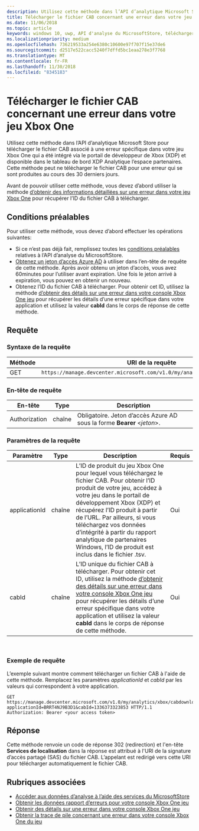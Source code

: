 ```yaml
---
description: Utilisez cette méthode dans l’API d’analytique Microsoft Store pour télécharger le fichier CAB concernant une erreur dans votre jeu Xbox One.
title: Télécharger le fichier CAB concernant une erreur dans votre jeu Xbox One
ms.date: 11/06/2018
ms.topic: article
keywords: windows 10, uwp, API d'analyse du MicrosoftStore, télécharger le fichier CAB
ms.localizationpriority: medium
ms.openlocfilehash: 736219533a254e6380c10600e97f707f15e37de6
ms.sourcegitcommit: d2517e522cacc5240f7dffd5bc1eaa278e3f7768
ms.translationtype: MT
ms.contentlocale: fr-FR
ms.lasthandoff: 11/30/2018
ms.locfileid: "8345183"
---
```

# <a name="download-the-cab-file-for-an-error-in-your-xbox-one-game"></a>Télécharger le fichier CAB concernant une erreur dans votre jeu Xbox One

Utilisez cette méthode dans l’API d’analytique Microsoft Store pour télécharger le fichier CAB associé à une erreur spécifique dans votre jeu Xbox One qui a été intégré via le portail de développeur de Xbox (XDP) et disponible dans le tableau de bord XDP Analytique l’espace partenaires. Cette méthode peut ne télécharger le fichier CAB pour une erreur qui se sont produites au cours des 30 derniers jours.

Avant de pouvoir utiliser cette méthode, vous devez d’abord utiliser la méthode [d’obtenir des informations détaillées sur une erreur dans votre jeu Xbox One](get-details-for-an-error-in-your-xbox-one-game.md) pour récupérer l’ID du fichier CAB à télécharger.

## <a name="prerequisites"></a>Conditions préalables


Pour utiliser cette méthode, vous devez d’abord effectuer les opérations suivantes:

* Si ce n’est pas déjà fait, remplissez toutes les [conditions préalables](access-analytics-data-using-windows-store-services.md#prerequisites) relatives à l’API d’analyse du MicrosoftStore.
* [Obtenez un jeton d’accès Azure AD](access-analytics-data-using-windows-store-services.md#obtain-an-azure-ad-access-token) à utiliser dans l’en-tête de requête de cette méthode. Après avoir obtenu un jeton d’accès, vous avez 60minutes pour l’utiliser avant expiration. Une fois le jeton arrivé à expiration, vous pouvez en obtenir un nouveau.
* Obtenez l’ID du fichier CAB à télécharger. Pour obtenir cet ID, utilisez la méthode [d’obtenir des détails sur une erreur dans votre console Xbox One jeu](get-details-for-an-error-in-your-xbox-one-game.md) pour récupérer les détails d’une erreur spécifique dans votre application et utilisez la valeur **cabId** dans le corps de réponse de cette méthode.

## <a name="request"></a>Requête


### <a name="request-syntax"></a>Syntaxe de la requête

| Méthode | URI de la requête                                                          |
|--------|----------------------------------------------------------------------|
| GET    | ```https://manage.devcenter.microsoft.com/v1.0/my/analytics/xbox/cabdownload``` |


### <a name="request-header"></a>En-tête de requête

| En-tête        | Type   | Description                                                                 |
|---------------|--------|-----------------------------------------------------------------------------|
| Authorization | chaîne | Obligatoire. Jeton d’accès Azure AD sous la forme **Bearer** &lt;*jeton*&gt;. |


### <a name="request-parameters"></a>Paramètres de la requête

| Paramètre        | Type   |  Description      |  Requis  |
|---------------|--------|---------------|------|
| applicationId | chaîne | L’ID de produit du jeu Xbox One pour lequel vous téléchargez le fichier CAB. Pour obtenir l’ID produit de votre jeu, accédez à votre jeu dans le portail de développement Xbox (XDP) et récupérez l’ID produit à partir de l’URL. Par ailleurs, si vous téléchargez vos données d’intégrité à partir du rapport analytique de partenaires Windows, l’ID de produit est inclus dans le fichier .tsv. |  Oui  |
| cabId | chaîne | L’ID unique du fichier CAB à télécharger. Pour obtenir cet ID, utilisez la méthode [d’obtenir des détails sur une erreur dans votre console Xbox One jeu](get-details-for-an-error-in-your-xbox-one-game.md) pour récupérer les détails d’une erreur spécifique dans votre application et utilisez la valeur **cabId** dans le corps de réponse de cette méthode. |  Oui  |

 
### <a name="request-example"></a>Exemple de requête

L’exemple suivant montre comment télécharger un fichier CAB à l'aide de cette méthode. Remplacez les paramètres *applicationId* et *cabId* par les valeurs qui correspondent à votre application.

```syntax
GET https://manage.devcenter.microsoft.com/v1.0/my/analytics/xbox/cabdownload?applicationId=BRRT4NJ9B3D1&cabId=1336373323853 HTTP/1.1
Authorization: Bearer <your access token>
```

## <a name="response"></a>Réponse

Cette méthode renvoie un code de réponse 302 (redirection) et l'en-tête **Services de localisation** dans la réponse est attribué à l'URI de la signature d’accès partagé (SAS) du fichier CAB. L’appelant est redirigé vers cette URI pour télécharger automatiquement le fichier CAB.

## <a name="related-topics"></a>Rubriques associées

* [Accéder aux données d’analyse à l’aide des services du MicrosoftStore](access-analytics-data-using-windows-store-services.md)
* [Obtenir les données rapport d’erreurs pour votre console Xbox One jeu](get-error-reporting-data-for-your-xbox-one-game.md)
* [Obtenir des détails sur une erreur dans votre console Xbox One jeu](get-details-for-an-error-in-your-xbox-one-game.md)
* [Obtenir la trace de pile concernant une erreur dans votre console Xbox One du jeu](get-the-stack-trace-for-an-error-in-your-xbox-one-game.md)

